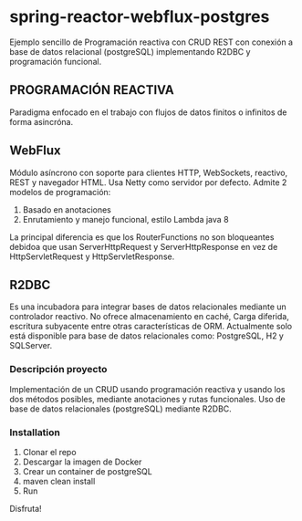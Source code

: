 # spring-reactor-webflux-postgres

Ejemplo sencillo de Programación reactiva con CRUD REST con conexión a base de datos relacional (postgreSQL) implementando R2DBC y programación funcional.

## PROGRAMACIÓN REACTIVA

Paradigma enfocado en el trabajo con flujos de datos finitos o infinitos de forma asincróna.

## WebFlux

Módulo asíncrono con soporte para clientes HTTP, WebSockets, reactivo, REST y navegador HTML. Usa Netty como servidor por defecto.
Admite 2 modelos de programación:

1. Basado en anotaciones
2. Enrutamiento y manejo funcional, estilo Lambda java 8

La principal diferencia es que los RouterFunctions no son bloqueantes debidoa  que usan ServerHttpRequest y ServerHttpResponse en vez 
de HttpServletRequest y HttpServletResponse.

## R2DBC

Es una incubadora para integrar bases de datos relacionales mediante un controlador reactivo. No ofrece almacenamiento en caché, Carga diferida, 
escritura subyacente entre otras características de ORM.
Actualmente solo está disponible para base de datos relacionales como: PostgreSQL, H2 y SQLServer.

### Descripción proyecto

Implementación de un CRUD usando programación reactiva y usando los dos métodos posibles, mediante anotaciones y rutas funcionales. Uso de base de
datos relacionales (postgreSQL) mediante R2DBC.

### Installation

1. Clonar el repo
2. Descargar la imagen de Docker
2. Crear un container de postgreSQL
3. maven clean install
4. Run

Disfruta!
